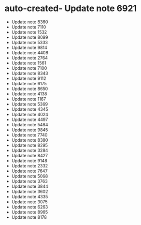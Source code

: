 # auto-created- Update note 6921
- Update note 8360
- Update note 7110
- Update note 1532
- Update note 8099
- Update note 5333
- Update note 9814
- Update note 4408
- Update note 2764
- Update note 1561
- Update note 7100
- Update note 8343
- Update note 9112
- Update note 6175
- Update note 8650
- Update note 4138
- Update note 1167
- Update note 5369
- Update note 4345
- Update note 4024
- Update note 4497
- Update note 5484
- Update note 9845
- Update note 7740
- Update note 8380
- Update note 8295
- Update note 3284
- Update note 8427
- Update note 9148
- Update note 2332
- Update note 7647
- Update note 5068
- Update note 3763
- Update note 3844
- Update note 3602
- Update note 4335
- Update note 3075
- Update note 6263
- Update note 8965
- Update note 8178
